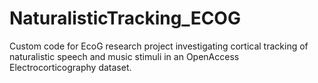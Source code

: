 # NaturalisticTracking_ECOG

Custom code for EcoG research project investigating cortical tracking of naturalistic speech and music stimuli in an OpenAccess Electrocorticography dataset.
